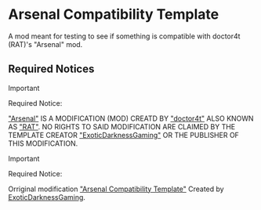 # Arsenal Compatibility Template
A mod meant for testing to see if something is compatible with doctor4t (RAT)'s "Arsenal" mod.


## Required Notices

> [!IMPORTANT]
> Required Notice:
> 
> ["Arsenal"](https://modrinth.com/mod/arsenal) IS A MODIFICATION (MOD) CREATD BY ["doctor4t"](https://www.youtube.com/@doctor4t) ALSO KNOWN AS ["RAT"](https://modrinth.com/user/RAT). NO RIGHTS TO SAID MODIFICATION ARE CLAIMED BY THE TEMPLATE CREATOR ["ExoticDarknessGaming"](https://www.youtube.com/@ExoticDarknessGaming) OR THE PUBLISHER OF THIS MODIFICATION.

> [!IMPORTANT]
> Required Notice:
> 
> Orriginal modification ["Arsenal Compatibility Template"](https://github.com/ExoticDG/Arsenal_Compatibility_Template) Created by [ExoticDarknessGaming](https://www.youtube.com/@ExoticDarknessGaming).
